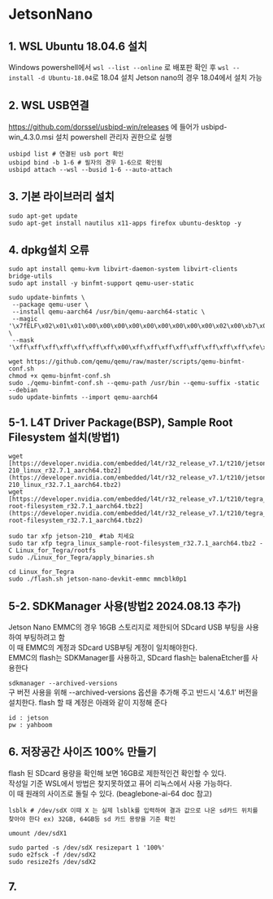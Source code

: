 # JetsonNano
## 1. WSL Ubuntu 18.04.6 설치
Windows powershell에서 `wsl --list --online` 로 배포판 확인 후 `wsl --install -d Ubuntu-18.04`로 18.04 설치 Jetson nano의 경우 18.04에서 설치 가능

## 2. WSL USB연결
https://github.com/dorssel/usbipd-win/releases 에 들어가 usbipd-win_4.3.0.msi 설치
powershell 관리자 권한으로 실행
 
```
usbipd list # 연결된 usb port 확인
usbipd bind -b 1-6 # 필자의 경우 1-6으로 확인됨
usbipd attach --wsl --busid 1-6 --auto-attach
```

## 3. 기본 라이브러리 설치
```
sudo apt-get update
sudo apt-get install nautilus x11-apps firefox ubuntu-desktop -y
```

## 4. dpkg설치 오류
```
sudo apt install qemu-kvm libvirt-daemon-system libvirt-clients bridge-utils
sudo apt install -y binfmt-support qemu-user-static

sudo update-binfmts \
 --package qemu-user \
 --install qemu-aarch64 /usr/bin/qemu-aarch64-static \
 --magic '\x7fELF\x02\x01\x01\x00\x00\x00\x00\x00\x00\x00\x00\x00\x02\x00\xb7\x00' \
 --mask '\xff\xff\xff\xff\xff\xff\xff\x00\xff\xff\xff\xff\xff\xff\xff\xff\xfe\xff\xff\xff'

wget https://github.com/qemu/qemu/raw/master/scripts/qemu-binfmt-conf.sh
chmod +x qemu-binfmt-conf.sh
sudo ./qemu-binfmt-conf.sh --qemu-path /usr/bin --qemu-suffix -static --debian
sudo update-binfmts --import qemu-aarch64
```

## 5-1. L4T Driver Package(BSP), Sample Root Filesystem 설치(방법1)
```
wget [https://developer.nvidia.com/embedded/l4t/r32_release_v7.1/t210/jetson-210_linux_r32.7.1_aarch64.tbz2](https://developer.nvidia.com/embedded/l4t/r32_release_v7.1/t210/jetson-210_linux_r32.7.1_aarch64.tbz2)
wget [https://developer.nvidia.com/embedded/l4t/r32_release_v7.1/t210/tegra_linux_sample-root-filesystem_r32.7.1_aarch64.tbz2](https://developer.nvidia.com/embedded/l4t/r32_release_v7.1/t210/tegra_linux_sample-root-filesystem_r32.7.1_aarch64.tbz2)

sudo tar xfp jetson-210_ #tab 치세요
sudo tar xfp tegra_linux_sample-root-filesystem_r32.7.1_aarch64.tbz2 -C Linux_for_Tegra/rootfs
sudo ./Linux_for_Tegra/apply_binaries.sh

cd Linux_for_Tegra
sudo ./flash.sh jetson-nano-devkit-emmc mmcblk0p1
```

## 5-2. SDKManager 사용(방법2 2024.08.13 추가)
Jetson Nano EMMC의 경우 16GB 스토리지로 제한되어 SDcard USB 부팅을 사용하여 부팅하려고 함  
이 때 EMMC의 계정과 SDcard USB부팅 계정이 일치해야한다.   
EMMC의 flash는 SDKManager를 사용하고, SDcard flash는 balenaEtcher를 사용한다  

`sdkmanager --archived-versions`  
구 버전 사용을 위해 --archived-versions 옵션을 추가해 주고 반드시 '4.6.1' 버전을 설치한다.
flash 할 때 계정은 아래와 같이 지정해 준다    
```
id : jetson  
pw : yahboom  
```

## 6. 저장공간 사이즈 100% 만들기
flash 된 SDcard 용량을 확인해 보면 16GB로 제한적인건 확인할 수 있다.  
작성일 기준 WSL에서 방법은 찾지못하였고 퓨어 리눅스에서 사용 가능하다.  
이 때 원래의 사이즈로 돌릴 수 있다. (beaglebone-ai-64 doc 참고)  
```
lsblk # /dev/sdX 이때 X 는 실제 lsblk를 입력하여 결과 값으로 나온 sd카드 위치를 찾아야 한다 ex) 32GB, 64GB등 sd 카드 용량을 기준 확인

umount /dev/sdX1

sudo parted -s /dev/sdX resizepart 1 '100%'
sudo e2fsck -f /dev/sdX2
sudo resize2fs /dev/sdX2
```

## 7.
